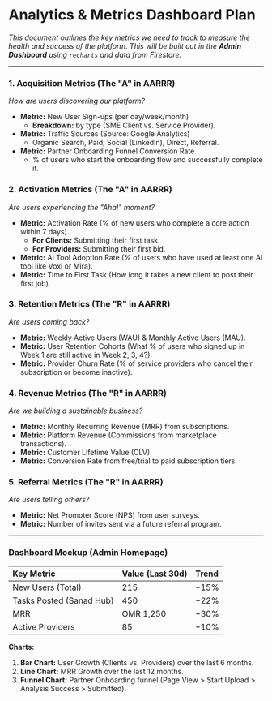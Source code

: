# Analytics & Metrics Dashboard Plan

*This document outlines the key metrics we need to track to measure the health and success of the platform. This will be built out in the **Admin Dashboard** using `recharts` and data from Firestore.*

---

### 1. Acquisition Metrics (The "A" in AARRR)
*How are users discovering our platform?*
- **Metric:** New User Sign-ups (per day/week/month)
  - **Breakdown:** by type (SME Client vs. Service Provider).
- **Metric:** Traffic Sources (Source: Google Analytics)
  - Organic Search, Paid, Social (LinkedIn), Direct, Referral.
- **Metric:** Partner Onboarding Funnel Conversion Rate
  - % of users who start the onboarding flow and successfully complete it.

### 2. Activation Metrics (The "A" in AARRR)
*Are users experiencing the "Aha!" moment?*
- **Metric:** Activation Rate (% of new users who complete a core action within 7 days).
  - **For Clients:** Submitting their first task.
  - **For Providers:** Submitting their first bid.
- **Metric:** AI Tool Adoption Rate (% of users who have used at least one AI tool like Voxi or Mira).
- **Metric:** Time to First Task (How long it takes a new client to post their first job).

### 3. Retention Metrics (The "R" in AARRR)
*Are users coming back?*
- **Metric:** Weekly Active Users (WAU) & Monthly Active Users (MAU).
- **Metric:** User Retention Cohorts (What % of users who signed up in Week 1 are still active in Week 2, 3, 4?).
- **Metric:** Provider Churn Rate (% of service providers who cancel their subscription or become inactive).

### 4. Revenue Metrics (The "R" in AARRR)
*Are we building a sustainable business?*
- **Metric:** Monthly Recurring Revenue (MRR) from subscriptions.
- **Metric:** Platform Revenue (Commissions from marketplace transactions).
- **Metric:** Customer Lifetime Value (CLV).
- **Metric:** Conversion Rate from free/trial to paid subscription tiers.

### 5. Referral Metrics (The "R" in AARRR)
*Are users telling others?*
- **Metric:** Net Promoter Score (NPS) from user surveys.
- **Metric:** Number of invites sent via a future referral program.

---

### Dashboard Mockup (Admin Homepage)

| **Key Metric**        | **Value (Last 30d)** | **Trend** |
| :-------------------- | :-------------------- | :-------- |
| New Users (Total)     | 215                   | +15%      |
| Tasks Posted (Sanad Hub) | 450                | +22%      |
| MRR                   | OMR 1,250             | +30%      |
| Active Providers      | 85                    | +10%      |

**Charts:**
1.  **Bar Chart:** User Growth (Clients vs. Providers) over the last 6 months.
2.  **Line Chart:** MRR Growth over the last 12 months.
3.  **Funnel Chart:** Partner Onboarding funnel (Page View > Start Upload > Analysis Success > Submitted).
